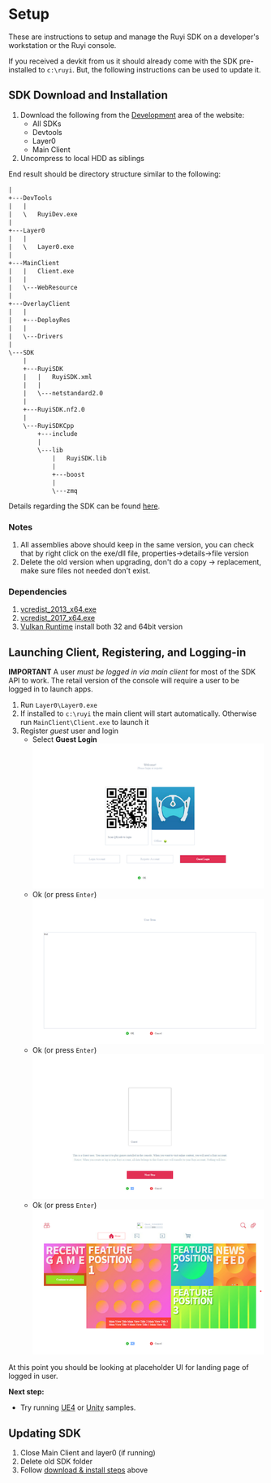 # Setup

These are instructions to setup and manage the Ruyi SDK on a developer's workstation or the Ruyi console.

If you received a devkit from us it should already come with the SDK pre-installed to `c:\ruyi`.  But, the following instructions can be used to update it.

## SDK Download and Installation

1. Download the following from the [Development](http://dev.playruyi.com/uservices) area of the website:
    - All SDKs
    - Devtools
    - Layer0
    - Main Client
1. Uncompress to local HDD as siblings

End result should be directory structure similar to the following:
```
|   
+---DevTools
|   |    
|   \   RuyiDev.exe
|         
+---Layer0
|   |    
|   \   Layer0.exe
|                               
+---MainClient
|   |   Client.exe
|   |
|   \---WebResource
|                   
+---OverlayClient
|   |   
|   +---DeployRes
|   |       
|   \---Drivers
|           
\---SDK
    |   
    +---RuyiSDK
    |   |   RuyiSDK.xml
    |   |   
    |   \---netstandard2.0
    |               
    +---RuyiSDK.nf2.0
    |       
    \---RuyiSDKCpp
        +---include
        |               
        \---lib
            |   RuyiSDK.lib
            |   
            +---boost
            |       
            \---zmq
```

Details regarding the SDK can be found [here](../topics/sdk.md).

### Notes
1. All assemblies above should keep in the same version, you can check that by right click on the exe/dll file, properties->details->file version
1. Delete the old version when upgrading, don't do a copy -> replacement, make sure files not needed don't exist.

### Dependencies
1. [vcredist_2013_x64.exe](https://www.microsoft.com/en-us/download/details.aspx?id=40784)
1. [vcredist_2017_x64.exe](https://go.microsoft.com/fwlink/?LinkId=746572)
1. [Vulkan Runtime](../../../files/VulkanRuntime.zip) install both 32 and 64bit version


## Launching Client, Registering, and Logging-in

__IMPORTANT__ A user _must be logged in via main client_ for most of the SDK API to work.  The retail version of the console will require a user to be logged in to launch apps.

1. Run `Layer0\Layer0.exe`
1. If installed to `c:\ruyi` the main client will start automatically.  Otherwise run `MainClient\Client.exe` to launch it
1. Register _guest_ user and login
    - Select __Guest Login__  
    ![](/docs/img/client_00.png)
    - Ok (or press `Enter`)  
    ![](/docs/img/client_01.png)
    - Ok (or press `Enter`)  
    ![](/docs/img/client_02.png)
    - Ok (or press `Enter`)  
    ![](/docs/img/client_03.png)

At this point you should be looking at placeholder UI for landing page of logged in user.

__Next step:__
- Try running [UE4](run_ue4_sample_pc.md) or [Unity](run_unity_sample_console.md) samples.

## Updating SDK

1. Close Main Client and layer0 (if running)
1. Delete old SDK folder
1. Follow [download & install steps](#SDK-Download-and-Installation) above